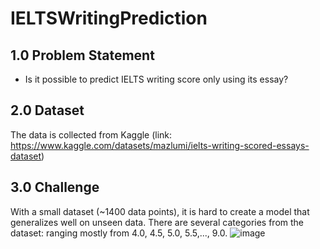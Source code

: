 # IELTSWritingPrediction

## 1.0 Problem Statement
  - Is it possible to predict IELTS writing score only using its essay?

## 2.0 Dataset
The data is collected from Kaggle (link: https://www.kaggle.com/datasets/mazlumi/ielts-writing-scored-essays-dataset)
## 3.0 Challenge
With a small dataset (~1400 data points), it is hard to create a model that generalizes well on unseen data. There are several categories from the dataset: ranging mostly from 4.0, 4.5, 5.0, 5.5,..., 9.0.
![image](https://github.com/mart1428/IELTSWritingPrediction/assets/60026413/0860811f-5c4b-4404-a48e-9284d522a562)
